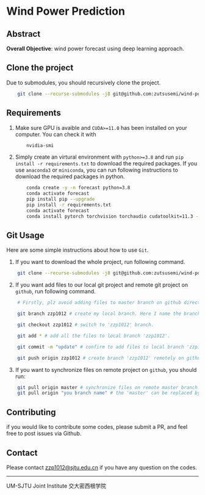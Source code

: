 # Wind Power Prediction

## Abstract

**Overall Objective**: wind power forecast using deep learning approach.

## Clone the project

Due to submodules, you should recursively clone the project.
```bash
    git clone --recurse-submodules -j8 git@github.com:zutsusemi/wind-power-forecast.git
```

## Requirements

1. Make sure GPU is avaible and `CUDA>=11.0` has been installed on your computer. You can check it with
    ```bash
        nvidia-smi
    ```
2. Simply create an virtural environment with `python>=3.8` and run `pip install -r requirements.txt` to download the required packages. If you use `anaconda3` or `miniconda`, you can run following instructions to download the required packages in python. 
    ```bash
        conda create -y -n forecast python=3.8
        conda activate forecast
        pip install pip --upgrade
        pip install -r requirements.txt
        conda activate forecast
        conda install pytorch torchvision torchaudio cudatoolkit=11.3 -c pytorch
    ```

## Git Usage

Here are some simple instructions about how to use `Git`.

1. If you want to download the whole project, run following command.

```bash
    git clone --recurse-submodules -j8 git@github.com:zutsusemi/wind-power-forecast.git
```

2. If you want add files to our local git project and remote git project on `github`, run following command.

```bash
    # Firstly, plz avoid adding files to master branch on github directly. You can create your own branch locally and remotely.

    git branch zzp1012 # create my local branch. Here I name the branch as 'zzp1012'. If you have already created a branch, you can jump to next command.

    git checkout zzp1012 # switch to 'zzp1012' branch.

    git add * # add all the files to local branch 'zzp1012'.

    git commit -m "update" # confirm to add files to local branch 'zzp1012'

    git push origin zzp1012 # create branch 'zzp1012' remotely on github and copy your the content on your local branch 'zzp1012' to the remote 'zzp1012'.
```

3. If you want to synchronize files on remote project on `github`, you should run:

```bash
    git pull origin master # synchronize files on remote master branch.
    git pull origin "you branch name" # the 'master' can be replaced by the name of the other branch created on remote project on github, then you can synchronize files on the specific remote branch.
```

## Contributing

if you would like to contribute some codes, please submit a PR, and feel free to post issues via Github.

## Contact

Please contact [zzp1012@sjtu.edu.cn](mailto:zzp1012@sjtu.edu.cn) if you have any question on the codes.
    
---------------------------------------------------------------------------------
UM-SJTU Joint Institute 交大密西根学院